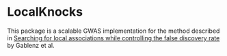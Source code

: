 # LocalKnocks

This package is a scalable GWAS implementation for the method described in [Searching for local associations while controlling the false discovery rate](https://arxiv.org/abs/2412.02182) by Gablenz et al. 
